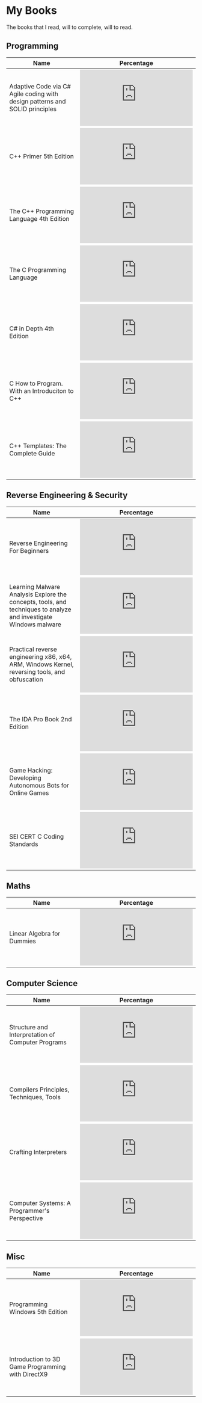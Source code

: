 # My Books
The books that I read, will to complete, will to read.

## Programming
| Name | Percentage |
|------|------------|
| Adaptive Code via C# Agile coding with design patterns and SOLID principles                                      | ![](http://www.yarntomato.com/percentbarmaker/button.php?barPosition=50&leftFill=%23FFCC00)  |
| C++ Primer 5th Edition                                                                                           | ![](http://www.yarntomato.com/percentbarmaker/button.php?barPosition=100&leftFill=%2300FF66) |
| The C++ Programming Language 4th Edition                                                                         | ![](http://www.yarntomato.com/percentbarmaker/button.php?barPosition=5&leftFill=%23FF3300)   |
| The C Programming Language                                                                                       | ![](http://www.yarntomato.com/percentbarmaker/button.php?barPosition=80&leftFill=%2399FF66)  |
| C# in Depth 4th Edition                                                                                          | ![](http://www.yarntomato.com/percentbarmaker/button.php?barPosition=10&leftFill=%23FF3300)  |
| C How to Program. With an Introduciton to C++                                                                    | ![](http://www.yarntomato.com/percentbarmaker/button.php?barPosition=100&leftFill=%2300FF66) |
| C++ Templates: The Complete Guide                                                                                | ![](http://www.yarntomato.com/percentbarmaker/button.php?barPosition=0&leftFill=%23FF3300)   |

## Reverse Engineering & Security
| Name | Percentage |
|------|------------|
| Reverse Engineering For Beginners                                                                                | ![](http://www.yarntomato.com/percentbarmaker/button.php?barPosition=20&leftFill=%23FF3300)  |
| Learning Malware Analysis Explore the concepts, tools, and techniques to analyze and investigate Windows malware | ![](http://www.yarntomato.com/percentbarmaker/button.php?barPosition=20&leftFill=%23FF3300)  |
| Practical reverse engineering x86, x64, ARM, Windows Kernel, reversing tools, and obfuscation                    | ![](http://www.yarntomato.com/percentbarmaker/button.php?barPosition=0&leftFill=%23FF3300)   |
| The IDA Pro Book 2nd Edition                                                                                     | ![](http://www.yarntomato.com/percentbarmaker/button.php?barPosition=50&leftFill=%23FFCC00)  |
| Game Hacking: Developing Autonomous Bots for Online Games                                                        | ![](http://www.yarntomato.com/percentbarmaker/button.php?barPosition=40&leftFill=%23FFCC00)  |
| SEI CERT C Coding Standards                                                                                      | ![](http://www.yarntomato.com/percentbarmaker/button.php?barPosition=10&leftFill=%23FF3300)  |

## Maths
| Name | Percentage |
|------|------------|
| Linear Algebra for Dummies                                                                                       | ![](http://www.yarntomato.com/percentbarmaker/button.php?barPosition=10&leftFill=%23FF3300)  |

## Computer Science
| Name | Percentage |
|------|------------|
| Structure and Interpretation of Computer Programs                                                                | ![](http://www.yarntomato.com/percentbarmaker/button.php?barPosition=0&leftFill=%23FF3300)   |
| Compilers Principles, Techniques, Tools                                                                          | ![](http://www.yarntomato.com/percentbarmaker/button.php?barPosition=20&leftFill=%23FF3300)  |
| Crafting Interpreters                                                                                            | ![](http://www.yarntomato.com/percentbarmaker/button.php?barPosition=10&leftFill=%23FF3300)  |
| Computer Systems: A Programmer's Perspective                                                                     | ![](http://www.yarntomato.com/percentbarmaker/button.php?barPosition=0&leftFill=%23FF3300)   |

## Misc
| Name | Percentage |
|------|------------|
| Programming Windows 5th Edition                                                                                  | ![](http://www.yarntomato.com/percentbarmaker/button.php?barPosition=10&leftFill=%23FF3300)  |
| Introduction to 3D Game Programming with DirectX9                                                                | ![](http://www.yarntomato.com/percentbarmaker/button.php?barPosition=5&leftFill=%23FF3300)   |
